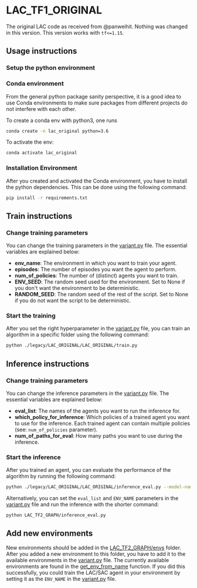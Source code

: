 # LAC_TF1_ORIGINAL

The original LAC code as received from @panweihit. Nothing was changed in this version.
This version works with `tf<=1.15`.

## Usage instructions

### Setup the python environment

### Conda environment

From the general python package sanity perspective, it is a good idea to use Conda environments to make sure packages from different projects do not interfere with each other.

To create a conda env with python3, one runs

```bash
conda create -n lac_original python=3.6
```

To activate the env:

```bash
conda activate lac_original
```

### Installation Environment

After you created and activated the Conda environment, you have to install the python dependencies. This can be done using the following command:

```bash
pip install -r requirements.txt
```

## Train instructions

### Change training parameters

You can change the training parameters in the [variant.py](https://github.com/rickstaa/LAC_TF2_TORCH_TRANSLATION/blob/master/legacy/LAC_ORIGINAL/LAC_ORIGINAL/variant.py) file. The essential variables are explained below:

-   **env_name**: The environment in which you want to train your agent.
-   **episodes**: The number of episodes you want the agent to perform.
-   **num_of_policies**: The number of (distinct) agents you want to train.
-   **ENV_SEED**: The random seed used for the environment. Set to None if you don't want the environment to be deterministic.
-   **RANDOM_SEED**: The random seed of the rest of the script. Set to None if you do not want the script to be deterministic.

### Start the training

After you set the right hyperparameter in the [variant.py](https://github.com/rickstaa/LAC_TF2_TORCH_TRANSLATION/blob/master/legacy/LAC_ORIGINAL/LAC_ORIGINAL/variant.py) file, you can train an
algorithm in a specific folder using the following command:

```bash
python ./legacy/LAC_ORIGINAL/LAC_ORIGINAL/train.py
```

## Inference instructions

### Change training parameters

You can change the inference parameters in the [variant.py](https://github.com/rickstaa/LAC_TF2_TORCH_TRANSLATION/blob/master/legacy/LAC_ORIGINAL/LAC_ORIGINAL/variant.py) file. The essential variables are explained below:

-   **eval_list**: The names of the agents you want to run the inference for.
-   **which_policy_for_inference**: Which policies of a trained agent you want to use for the inference. Each trained agent can contain multiple policies (see: `num_of_policies` parameter).
-   **num_of_paths_for_eval**: How many paths you want to use during the inference.

### Start the inference

After you trained an agent, you can evaluate the performance of the algorithm by running
the following command:

```bash
python ./legacy/LAC_ORIGINAL/LAC_ORIGINAL/inference_eval.py --model-name=<MODEL_NAME> --env-name=Ex3_EKF_gyro
```

Alternatively, you can set the `eval_list` and `ENV_NAME` parameters in the [variant.py](https://github.com/rickstaa/LAC_TF2_TORCH_TRANSLATION/blob/master/legacy/LAC_ORIGINAL/LAC_ORIGINAL/variant.py) file and
run the inference with the shorter command:

```bash
python LAC_TF2_GRAPH/inference_eval.py
```

## Add new environments

New environments should be added in the [LAC_TF2_GRAPH/envs](https://github.com/rickstaa/LAC_TF2_TORCH_TRANSLATION/tree/master/legacy/LAC_ORIGINAL/LAC_ORIGINAL/envs) folder. After you added a new environment
to this folder, you have to add it to the available environments in the [variant.py](https://github.com/rickstaa/LAC_TF2_TORCH_TRANSLATION/blob/master/legacy/LAC_ORIGINAL/LAC_ORIGINAL/variant.py) file. The currently
available environments are found in the [get_env_from_name](https://github.com/rickstaa/LAC_TF2_TORCH_TRANSLATION/blob/96ca8f311ebc30e6b25a7af66b102cb37c599e14/legacy/LAC_ORIGINAL/LAC_ORIGINAL/variant.py#L193) function. If you did this successfully, you could
train the LAC/SAC agent in your environment by setting it as the `ENV_NAME` in the [variant.py](https://github.com/rickstaa/LAC_TF2_TORCH_TRANSLATION/blob/master/legacy/LAC_ORIGINAL/LAC_ORIGINAL/variant.py) file.
